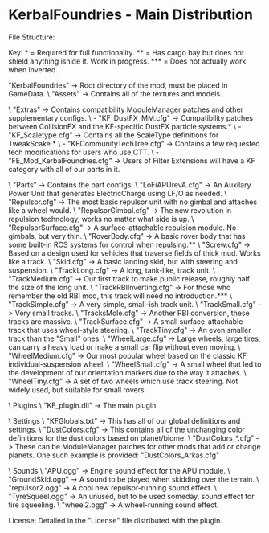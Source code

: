 KerbalFoundries - Main Distribution
====================================

File Structure:

Key: *   = Required for full functionality.
	 **  = Has cargo bay but does not shield anything isnide it.  Work in progress.
	 *** = Does not actually work when inverted.

"KerbalFoundries" -> Root directory of the mod, must be placed in GameData.
 \ "Assets"	-> Contains all of the textures and models.

 \ "Extras"	-> Contains compatibility ModuleManager patches and other supplementary configs.
  \ - "KF_DustFX_MM.cfg"			-> Compatibility patches between CollisionFX and the KF-specific DustFX particle systems.*
  \ - "KF_Scaletype.cfg" 			-> Contains all the ScaleType definitions for TweakScake.*
  \ - "KFCommunityTechTree.cfg"		-> Contains a few requested tech modifications for users who use CTT.
  \ - "FE_Mod_KerbalFoundries.cfg" 	-> Users of Filter Extensions will have a KF category with all of our parts in it.

 \ "Parts"	-> Contains the part configs.
  \ "LoFiAPUrevA.cfg"		-> An Auxilary Power Unit that generates ElectricCharge using LF/O as needed.
  \ "Repulsor.cfg"			-> The most basic repulsor unit with no gimbal and attaches like a wheel would.
  \ "RepulsorGimbal.cfg"	-> The new revolution in repulsion technology, works no matter what side is up.
  \ "RepulsorSurface.cfg"	-> A surface-attachable repulsion module.  No gimbals, but very thin.
  \ "RoverBody.cfg"			-> A basic rover body that has some built-in RCS systems for control when repulsing.**
  \ "Screw.cfg"				-> Based on a design used for vehicles that traverse fields of thick mud.  Works like a track.
  \ "Skid.cfg"				-> A basic landing skid, but with steering and suspension.
  \ "TrackLong.cfg"			-> A long, tank-like, track unit.
  \ "TrackMedium.cfg"		-> Our first track to make public release, roughly half the size of the long unit.
  \ "TrackRBIInverting.cfg"	-> For those who remember the old RBI mod, this track will need no introduction.***
  \ "TrackSimple.cfg"		-> A very simple, small-ish track unit.
  \ "TrackSmall.cfg"		-> Very small tracks.
  \ "TracksMole.cfg"		-> Another RBI conversion, these tracks are massive.
  \ "TrackSurface.cfg"		-> A small surface-attachable track that uses wheel-style steering.
  \ "TrackTiny.cfg"			-> An even smaller track than the "Small" ones.
  \ "WheelLarge.cfg"		-> Large wheels, large tires, can carry a heavy load or make a small car flip without even moving.
  \ "WheelMedium.cfg"		-> Our most popular wheel based on the classic KF individual-suspension wheel.
  \ "WheelSmall.cfg"		-> A small wheel that led to the development of our orientation markers due to the way it attaches.
  \ "WheelTiny.cfg"			-> A set of two wheels which use track steering.  Not widely used, but suitable for small rovers.

 \ Plugins
  \ "KF_plugin.dll"			-> The main plugin.

 \ Settings
  \ "KFGlobals.txt"			-> This has all of our global definitions and settings.
  \ "DustColors.cfg"		-> This contains all of the unchanging color definitions for the dust colors based on planet/biome.
   \ "DustColors_*.cfg"		-> These can be ModuleManager patches for other mods that add or change planets.
								One such example is provided: "DustColors_Arkas.cfg"

 \ Sounds
  \ "APU.ogg"				-> Engine sound effect for the APU module.
  \ "GroundSkid.ogg"		-> A sound to be played when skidding over the terrain.
  \ "repulsor2.ogg"			-> A cool new repulsor-running sound effect.
  \ "TyreSqueel.ogg"		-> An unused, but to be used someday, sound effect for tire squeeling.
  \ "wheel2.ogg"			-> A wheel-running sound effect.

License: Detailed in the "License" file distributed with the plugin.
